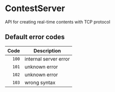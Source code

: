 # ContestServer
API for creating real-time contents with TCP protocol

## Default error codes
| Code  | Description |
| -----:| ----------- |
| `100` | internal server error |
| `101` | unknown error |
| `102` | unknown error |
| `103` | wrong syntax |
